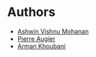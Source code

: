 # Authors

- [Ashwin Vishnu Mohanan](mailto:avmo@misu.su.se)
- [Pierre Augier](mailto:pierre.augier@univ-grenoble-alpes.fr)
- [Arman Khoubani](mailto:arman.khoubani@univ-grenoble-alpes.fr)
